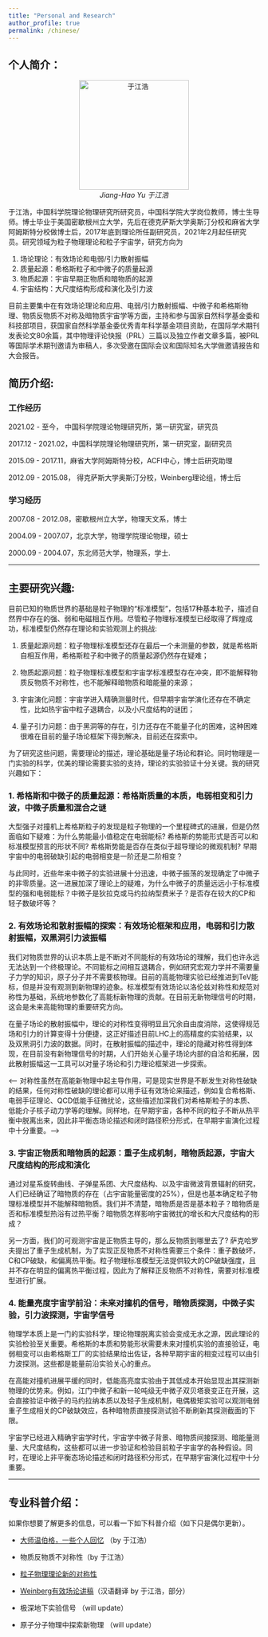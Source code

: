 ```yaml
---
title: "Personal and Research"
author_profile: true
permalink: /chinese/
---
```



## 个人简介：


<p align="center">
<img src="/images/yuoffice.jpg" alt="于江浩" title="Jiang-Hao Yu" width="220"/>
     <br />
    <em>Jiang-Hao Yu 于江浩 </em>
</p>


于江浩，中国科学院理论物理研究所研究员，中国科学院大学岗位教师，博士生导师。博士毕业于美国密歇根州立大学，先后在德克萨斯大学奥斯汀分校和麻省大学阿姆斯特分校做博士后，2017年底到理论所任副研究员，2021年2月起任研究员。研究领域为粒子物理理论和粒子宇宙学，研究方向为

1. 场论理论：有效场论和电弱/引力散射振幅
2. 质量起源：希格斯粒子和中微子的质量起源
3. 物质起源：宇宙早期正物质和暗物质的起源
4. 宇宙结构：大尺度结构形成和演化及引力波

目前主要集中在有效场论理论和应用、电弱/引力散射振幅、中微子和希格斯物理、物质反物质不对称及暗物质宇宙学等方面，主持和参与国家自然科学基金委和科技部项目，获国家自然科学基金委优秀青年科学基金项目资助，在国际学术期刊发表论文80余篇，其中物理评论快报（PRL）三篇以及独立作者文章多篇，被PRL等国际学术期刊邀请为审稿人，多次受邀在国际会议和国际知名大学做邀请报告和大会报告。


<!--### 2021 Funding (参与)
1. 科技部国家重点研发计划重点专项（课题四子课题负责人：易俗，5人成员之一）
2. 中国科学院基础研究领域青年科学家团队（课题负责人：舒菁，10人成员之一）
3. 中国科学院B类先导科技专项培育项目（课题二负责人：周宇峰，4人成员之一） ，北京大学高能中心学者，国科大杭州高等研究院双聘教授 -->



<!--主持国家自然科学基金委面上项目一项，获国家自然科学基金委优秀青年科学基金项目资助，在国际学术期刊发表论文36篇，含独立作者文章6篇和物理评论快报（PRL）三篇，高能物理INSPIRE数据库统计文章总引用1000次以上，被PRL,PRD,JHEP等国际学术期刊邀请为审稿人，多次受邀在国际会议和国际知名大学做邀请报告和大会报告-->




## 简历介绍:

### 工作经历

2021.02 - 至今，    中国科学院理论物理研究所，第一研究室，研究员

2017.12 - 2021.02，中国科学院理论物理研究所，第一研究室，副研究员

2015.09 - 2017.11，麻省大学阿姆斯特分校，ACFI中心，博士后研究助理

2012.09 - 2015.08， 得克萨斯大学奥斯汀分校，Weinberg理论组，博士后

### 学习经历

2007.08 - 2012.08，密歇根州立大学，物理天文系，博士

2004.09 - 2007.07，北京大学，物理学院理论物理，硕士

2000.09 - 2004.07，东北师范大学，物理系，学士. 


--------------------------------

## 主要研究兴趣:

目前已知的物质世界的基础是粒子物理的“标准模型”，包括17种基本粒子，描述自然界中存在的强、弱和电磁相互作用。尽管粒子物理标准模型已经取得了辉煌成功，标准模型仍然存在理论和实验观测上的挑战:

1. 质量起源问题：粒子物理标准模型还存在最后一个未测量的参数，就是希格斯自相互作用，希格斯粒子和中微子的质量起源仍然存在疑难；

2. 物质起源问题：粒子物理标准模型和宇宙学标准模型存在冲突，即不能解释物质反物质不对称性，也不能解释暗物质和暗能量的来源；
   
3. 宇宙演化问题：宇宙学进入精确测量时代，但早期宇宙学演化还存在不确定性，比如热宇宙中粒子退耦合，以及小尺度结构的谜团；
 
4. 量子引力问题：由于黑洞等的存在，引力还存在不能量子化的困难，这种困难很难在目前的量子场论框架下得到解决，目前还在探索中。

为了研究这些问题，需要理论的描述，理论基础是量子场论和群论。同时物理是一门实验的科学，优美的理论需要实验的支持，理论的实验验证十分关键。我的研究兴趣如下：

### 1. 希格斯和中微子的质量起源：希格斯质量的本质，电弱相变和引力波，中微子质量和混合之谜

大型强子对撞机上希格斯粒子的发现是粒子物理的一个里程碑式的进展，但是仍然面临如下疑难：为什么势能最小值稳定在电弱能标? 希格斯的势能形式是否可以和标准模型预言的形状不同?  希格斯势能是否存在类似于超导理论的微观机制?  早期宇宙中的电弱破缺引起的电弱相变是一阶还是二阶相变？

与此同时，近些年来中微子的实验进展十分迅速，中微子振荡的发现确定了中微子的非零质量。这一进展加深了理论上的疑难，为什么中微子的质量远远小于标准模型的强和电弱能标？中微子是狄拉克或马约拉纳型费米子？是否存在较大的CP和轻子数破坏等？

### 2. 有效场论和散射振幅的探索：有效场论框架和应用，电弱和引力散射振幅，双黑洞引力波振幅

我们对物质世界的认识本质上是不断对不同能标的有效场论的理解，我们也许永远无法达到一个终极理论。不同能标之间相互退耦合，例如研究宏观力学并不需要量子力学的知识，原子分子并不需要核物理。目前的高能物理实验已经推进到TeV能标，但是并没有观测到新物理的迹象。标准模型有效场论以洛伦兹对称性和规范对称性为基础，系统地参数化了高能标新物理的贡献。在目前无新物理信号的时期，这会是未来高能物理的重要研究方向。

在量子场论的散射振幅中，理论的对称性变得明显且冗余自由度消除，这使得规范场和引力的计算变得十分便捷，这正好描述目前LHC上的高精度的实验结果，以及双黑洞引力波的数据。同时，在散射振幅的描述中，理论的隐藏对称性得到体现，在目前没有新物理信号的时期，人们开始关心量子场论内部的自洽和拓展，因此散射振幅这一工具可以对量子场论和引力理论框架进一步探索。

<-- 对称性虽然在高能新物理中起主导作用，可是现实世界是不断发生对称性破缺的结果，任何对称性破缺的理论都可以用手征有效场论来描述，例如复合希格斯、电弱手征理论、QCD低能手征微扰论，这些描述加深我们对希格斯粒子的本质、低能介子核子动力学等的理解。同样地，在早期宇宙，各种不同的粒子不断从热平衡中脱离出来，因此非平衡态场论描述和闭时路径积分形式，在早期宇宙演化过程中十分重要。-->

### 3. 宇宙正物质和暗物质的起源：重子生成机制，暗物质起源，宇宙大尺度结构的形成和演化

通过对星系旋转曲线、子弹星系团、大尺度结构、以及宇宙微波背景辐射的研究，人们已经确证了暗物质的存在（占宇宙能量密度的25%），但是也基本确定粒子物理标准模型并不能解释暗物质。我们并不清楚，暗物质是否是基本粒子？暗物质是否和标准模型热浴有过热平衡？暗物质怎样影响宇宙微扰的增长和大尺度结构的形成？

另一方面，我们的可观测宇宙是正物质主导的，那么反物质到哪里去了? 萨克哈罗夫提出了重子生成机制，为了实现正反物质不对称性需要三个条件：重子数破坏，C和CP破缺，和偏离热平衡。粒子物理标准模型无法提供较大的CP破缺强度，且并不存在明显的偏离热平衡过程，因此为了解释正反物质不对称性，需要对标准模型进行扩展。

### 4. 能量亮度宇宙学前沿：未来对撞机的信号，暗物质探测，中微子实验，引力波探测，宇宙学信号

物理学本质上是一门的实验科学，理论物理脱离实验会变成无水之源，因此理论的实验检验至关重要。希格斯的本质和势能形状需要未来对撞机实验的直接验证，电弱相变可以由希格斯工厂的实验结果给出佐证，各种早期宇宙的相变过程可以由引力波探测。这些都是能量前沿实验关心的重点。

在高能对撞机进展平缓的同时，低能高亮度实验由于其低成本开始显现出其探测新物理的优势来。例如，江门中微子和新一轮吨级无中微子双贝塔衰变正在开展，这会直接验证中微子的马约拉纳本质以及轻子生成机制，电偶极矩实验可以观测电弱重子生成相关的CP破缺效应，各种暗物质直接探测试验不断刷新其探测截面的下限。

宇宙学已经进入精确宇宙学时代，宇宙学中微子背景、暗物质间接探测、暗能量测量、大尺度结构，这些都可以进一步验证和检验目前粒子宇宙学的各种假设。同时，在理论上非平衡态场论描述和闭时路径积分形式，在早期宇宙演化过程中十分重要。


--------------------------------

## 专业科普介绍：


如果你想要了解更多的信息，可以看一下如下科普介绍（如下只是偶尔更新）。

* [大师温伯格，一些个人回忆](/terms) （by 于江浩）

* 物质反物质不对称性（by 于江浩）

* [粒子物理理论新的对称性](/files/researchprl)

* [Weinberg有效场论讲稿](/dl2018/)（汉语翻译 by 于江浩，部分）

* 极深地下实验信号 （will update）

* 原子分子物理中探索新物理 （will update）
